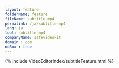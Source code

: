```yaml
---
layout: feature
folderName: feature
fileName: subtitle-mp4
permalink: /ja/subtitle-mp4
lang: ja
tool: subtitle-mp4
companyName: safevideokit
domain : com
noBox : true
---
```


{% include VideoEditorIndex/subtitleFeature.html %}

   